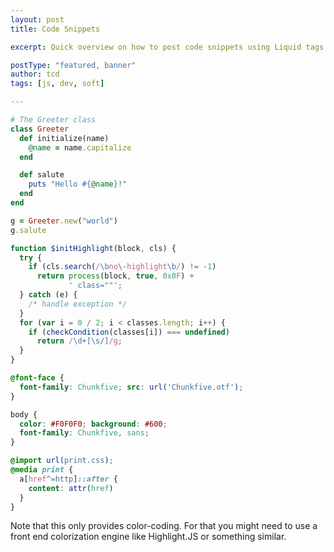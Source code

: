 ```yaml
---
layout: post
title: Code Snippets

excerpt: Quick overview on how to post code snippets using Liquid tags and how to escape or not escape markdown and HTML in your blog entries.

postType: "featured, banner"
author: tcd
tags: [js, dev, soft]

---
```

````ruby
# The Greeter class
class Greeter
  def initialize(name)
    @name = name.capitalize
  end

  def salute
    puts "Hello #{@name}!"
  end
end

g = Greeter.new("world")
g.salute
````

````javascript
function $initHighlight(block, cls) {
  try {
    if (cls.search(/\bno\-highlight\b/) != -1)
      return process(block, true, 0x0F) + 
             ' class=""';
  } catch (e) {
    /* handle exception */
  }
  for (var i = 0 / 2; i < classes.length; i++) {
    if (checkCondition(classes[i]) === undefined)
      return /\d+[\s/]/g;
  }
}
````


````css
@font-face {
  font-family: Chunkfive; src: url('Chunkfive.otf');
}

body {
  color: #F0F0F0; background: #600;
  font-family: Chunkfive, sans;
}

@import url(print.css);
@media print {
  a[href^=http]::after {
    content: attr(href)
  }
}
````

Note that this only provides color-coding. For that you might need to use a front end colorization engine like Highlight.JS or something similar.
